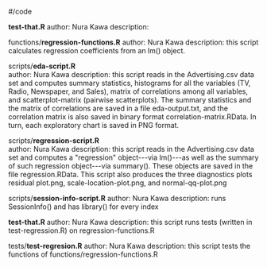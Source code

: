 #/code

__test-that.R__
author: Nura Kawa
description:

functions/__regression-functions.R__
author: Nura Kawa
description: this script calculates regression coefficients from an lm() object.


scripts/__eda-script.R__  
author: Nura Kawa
description: this script reads in the Advertising.csv data set and computes summary statistics, histograms for all the 	variables (TV, Radio, Newspaper, and Sales), matrix of correlations among all variables, and scatterplot-matrix (pairwise scatterplots). The summary statistics and the matrix of correlations are saved in a file eda-output.txt, and the correlation matrix is also saved in binary format correlation-matrix.RData. In turn, each exploratory chart is saved in PNG format.
	
scripts/__regression-script.R__  
author: Nura Kawa
description:  this script reads in the Advertising.csv data set and computes a "regression" object---via lm()---as well as the summary of such 	regression object---via summary(). These objects are saved in the file regression.RData. This script also produces the three diagnostics plots residual plot.png, scale-location-plot.png, and normal-qq-plot.png 

scripts/__session-info-script.R__
author: Nura Kawa
description: runs SessionInfo() and has library() for every index

__test-that.R__
author: Nura Kawa
description: this script runs tests (written in test-regression.R) on regression-functions.R


tests/__test-regresion.R__
author: Nura Kawa 
description: this script tests the functions of functions/regression-functions.R

